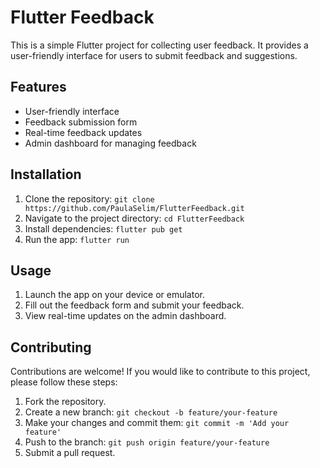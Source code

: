 # Flutter Feedback

This is a simple Flutter project for collecting user feedback. It provides a user-friendly interface for users to submit feedback and suggestions.

## Features

- User-friendly interface
- Feedback submission form
- Real-time feedback updates
- Admin dashboard for managing feedback

## Installation

1. Clone the repository: `git clone https://github.com/PaulaSelim/FlutterFeedback.git`
2. Navigate to the project directory: `cd FlutterFeedback`
3. Install dependencies: `flutter pub get`
4. Run the app: `flutter run`

## Usage

1. Launch the app on your device or emulator.
2. Fill out the feedback form and submit your feedback.
3. View real-time updates on the admin dashboard.

## Contributing

Contributions are welcome! If you would like to contribute to this project, please follow these steps:

1. Fork the repository.
2. Create a new branch: `git checkout -b feature/your-feature`
3. Make your changes and commit them: `git commit -m 'Add your feature'`
4. Push to the branch: `git push origin feature/your-feature`
5. Submit a pull request.
